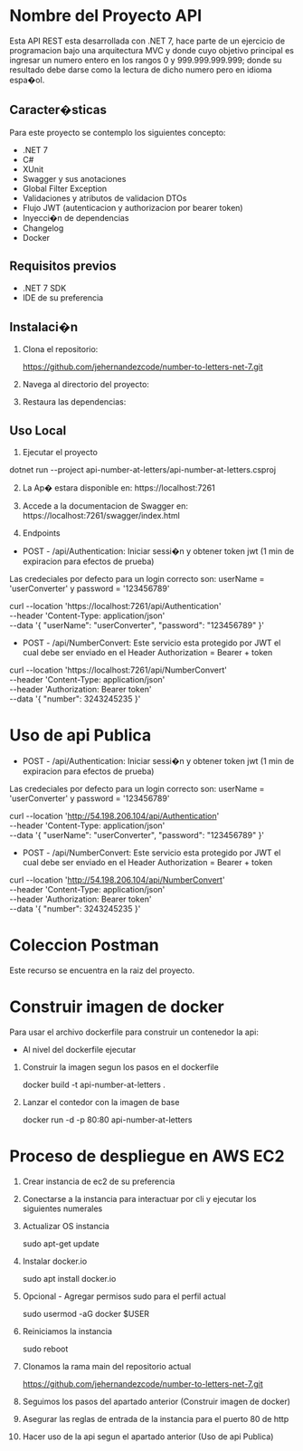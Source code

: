 # Nombre del Proyecto API

Esta API REST esta desarrollada con .NET 7, hace parte de un ejercicio de programacion bajo una arquitectura MVC y donde cuyo objetivo principal es ingresar un numero
entero en los rangos 0 y 999.999.999.999; donde su resultado debe darse como la lectura de dicho numero pero en idioma espa�ol.

## Caracter�sticas

Para este proyecto se contemplo los siguientes concepto:

- .NET 7
- C#
- XUnit
- Swagger y sus anotaciones
- Global Filter Exception
- Validaciones y atributos de validacion DTOs
- Flujo JWT (autenticacion y authorizacion por bearer token)
- Inyecci�n de dependencias
- Changelog
- Docker

## Requisitos previos

- .NET 7 SDK
- IDE de su preferencia

## Instalaci�n

1. Clona el repositorio:

   https://github.com/jehernandezcode/number-to-letters-net-7.git

2. Navega al directorio del proyecto:

3. Restaura las dependencias:

## Uso Local

1. Ejecutar el proyecto

dotnet run --project api-number-at-letters/api-number-at-letters.csproj

2. La Ap� estara disponible en: https://localhost:7261

3. Accede a la documentacion de Swagger en: https://localhost:7261/swagger/index.html

4. Endpoints

- POST - /api/Authentication: Iniciar sessi�n y obtener token jwt (1 min de expiracion para efectos de prueba)

Las credeciales por defecto para un login correcto son: userName = 'userConverter' y password = '123456789'

curl --location 'https://localhost:7261/api/Authentication' \
--header 'Content-Type: application/json' \
--data '{
"userName": "userConverter",
"password": "123456789"
}'

- POST - /api/NumberConvert: Este servicio esta protegido por JWT el cual debe ser enviado en el Header Authorization = Bearer + token

curl --location 'https://localhost:7261/api/NumberConvert' \
--header 'Content-Type: application/json' \
--header 'Authorization: Bearer token' \
--data '{
"number": 3243245235
}'

# Uso de api Publica

- POST - /api/Authentication: Iniciar sessi�n y obtener token jwt (1 min de expiracion para efectos de prueba)

Las credeciales por defecto para un login correcto son: userName = 'userConverter' y password = '123456789'

curl --location 'http://54.198.206.104/api/Authentication' \
--header 'Content-Type: application/json' \
--data '{
"userName": "userConverter",
"password": "123456789"
}'

- POST - /api/NumberConvert: Este servicio esta protegido por JWT el cual debe ser enviado en el Header Authorization = Bearer + token

curl --location 'http://54.198.206.104/api/NumberConvert' \
--header 'Content-Type: application/json' \
--header 'Authorization: Bearer token' \
--data '{
"number": 3243245235
}'

# Coleccion Postman

Este recurso se encuentra en la raiz del proyecto.

# Construir imagen de docker

Para usar el archivo dockerfile para construir un contenedor la api:

- Al nivel del dockerfile ejecutar

1. Construir la imagen segun los pasos en el dockerfile

   docker build -t api-number-at-letters .

2. Lanzar el contedor con la imagen de base

   docker run -d -p 80:80 api-number-at-letters

# Proceso de despliegue en AWS EC2

1. Crear instancia de ec2 de su preferencia

2. Conectarse a la instancia para interactuar por cli y ejecutar los siguientes numerales

3. Actualizar OS instancia

   sudo apt-get update

4. Instalar docker.io

   sudo apt install docker.io

5. Opcional - Agregar permisos sudo para el perfil actual

   sudo usermod -aG docker $USER

6. Reiniciamos la instancia

   sudo reboot

7. Clonamos la rama main del repositorio actual

   https://github.com/jehernandezcode/number-to-letters-net-7.git

8. Seguimos los pasos del apartado anterior (Construir imagen de docker)

9. Asegurar las reglas de entrada de la instancia para el puerto 80 de http

10. Hacer uso de la api segun el apartado anterior (Uso de api Publica)
